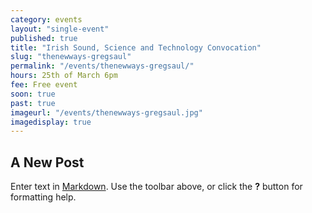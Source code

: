 ```yaml
---
category: events
layout: "single-event"
published: true
title: "Irish Sound, Science and Technology Convocation"
slug: "thenewways-gregsaul"
permalink: "/events/thenewways-gregsaul/"
hours: 25th of March 6pm
fee: Free event
soon: true
past: true
imageurl: "/events/thenewways-gregsaul.jpg"
imagedisplay: true
---
```


## A New Post

Enter text in [Markdown](http://daringfireball.net/projects/markdown/). Use the toolbar above, or click the **?** button for formatting help.
